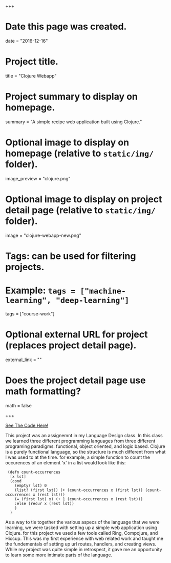 +++
# Date this page was created.
date = "2016-12-16"

# Project title.
title = "Clojure Webapp"

# Project summary to display on homepage.
summary = "A simple recipe web application built using Clojure."

# Optional image to display on homepage (relative to `static/img/` folder).
image_preview = "clojure.png"

# Optional image to display on project detail page (relative to `static/img/` folder).
image = "clojure-webapp-new.png"

# Tags: can be used for filtering projects.
# Example: `tags = ["machine-learning", "deep-learning"]`
tags = ["course-work"]

# Optional external URL for project (replaces project detail page).
external_link = ""

# Does the project detail page use math formatting?
math = false

+++

[See The Code Here!](https://www.github.com/jshodd/Clojure_Webapp)

This project was an assignemnt in my Language Design class. In this class we learned three different programming languages from three different programing paradigms: functional, object oriented, and logic based. Clojure is a purely functional language, so the structure is much different from what I was used to at the time. for example, a simple function to count the occurences of an element 'x' in a list would look like this:

```
 (defn count-occurrences
  [x lst]
  (cond
    (empty? lst) 0
    (list? (first lst)) (+ (count-occurrences x (first lst)) (count-occurrences x (rest lst)))
    (= (first lst) x) (+ 1 (count-occurrences x (rest lst)))
    :else (recur x (rest lst))
    )
  )
```

As a way to tie together the various aspecs of the language that we were learning, we were tasked with setting up a simple web application using Clojure. for this project we used a few tools called Ring, Compojure, and Hiccup. This was my first experience with web related work and taught me the fundementals of setting up url routes, handlers, and creating views. While my project was quite simple in retrospect, it gave me an opportunity to learn some more intimate parts of the language.
